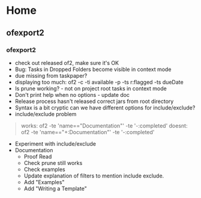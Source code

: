 # Home

## ofexport2

### ofexport2

- check out released of2, make sure it's OK
- Bug: Tasks in Dropped Folders become visible in context mode
- due missing from taskpaper?
- displaying too much: of2 -c -ti available -p -ts r:flagged -ts dueDate
- Is prune working? - not on project root tasks in context mode
- Don't print help when no options - update doc
- Release process hasn't released correct jars from root directory
- Syntax is a bit cryptic can we have different options for include/exclude?
- include/exclude problem

> works: of2 -te 'name=="Documentation"' -te '-:completed'
> doesnt: of2 -te 'name=="+:Documentation"' -te '-:completed'

- Experiment with include/exclude
- Documentation
  - Proof Read
  - Check prune still works
  - Check examples
  - Update explanation of filters to mention include exclude.
  - Add "Examples"
  - Add "Writing a Template"


